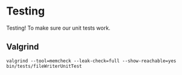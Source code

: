 # Testing

Testing! To make sure our unit tests work.


## Valgrind

    valgrind --tool=memcheck --leak-check=full --show-reachable=yes bin/tests/fileWriterUnitTest


